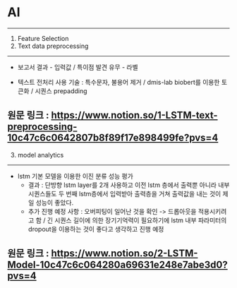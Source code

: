 # AI
---
1. Feature Selection
2. Text data preprocessing
---
- 보고서 결과 - 입력값 / 특이점 발견 유무 - 라벨

- 텍스트 전처리 사용 기술 : 특수문자, 불용어 제거 / dmis-lab biobert를 이용한 토큰화 / 시퀀스 prepadding

원문 링크 : https://www.notion.so/1-LSTM-text-preprocessing-10c47c6c0642807b8f89f17e898499fe?pvs=4
---
3. model analytics
---
- lstm 기본 모델을 이용한 이진 분류 성능 평가
  - 결과 : 단방향 lstm layer를 2개 사용하고 이전 lstm 층에서 출력뿐 아니라 내부 시퀀스들도 두 번째 lstm층에서 입력받아 출력층을 거쳐 출력값을 내는 것이 제일 성능이 좋았다.
  - 추가 진행 예정 사항 : 오버피팅이 일어난 것을 확인 -> 드롭아웃을 적용시키려고 함 / 긴 시퀀스 길이에 의한 장기기억력이 필요하기에 lstm 내부 파라미터의 dropout을 이용하는 것이
    좋다고 생각하고 진행 예정

원문 링크 : https://www.notion.so/2-LSTM-Model-10c47c6c064280a69631e248e7abe3d0?pvs=4
---
